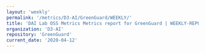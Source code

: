 ```yaml
---
layout: 'weekly'
permalink: '/metrics/D3-AI/GreenGuard/WEEKLY/'
title: 'DAI Lab OSS Metrics Metrics report for GreenGuard | WEEKLY-REPORT-2020-04-12'
organization: 'D3-AI'
repository: 'GreenGuard'
current_date: '2020-04-12'
---
```

